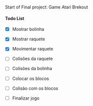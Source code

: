 
Start of Final project: Game Atari Brekout 

#### Todo List
- [x] Mostrar bolinha
- [x] Mostrar raquete
- [x] Movimentar raquete
- [ ] Colisões da raquete
- [ ] Colisões da bolinha
- [ ] Colocar os blocos
- [ ] Colisão com os blocos
- [ ] Finalizar jogo

